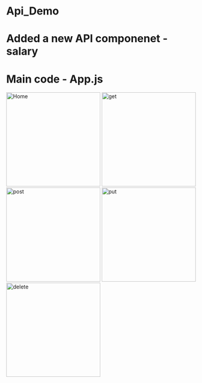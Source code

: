 # Api_Demo
# Added a new API componenet - salary
# Main code - App.js
<img width="250" alt="Home" src="https://github.com/Abinaya-0702/Api_Demo/assets/100523412/911a3ec3-7e51-43b6-b099-6be7cda67eaf">
<img width="250" alt="get" src="https://github.com/Abinaya-0702/Api_Demo/assets/100523412/d91cb4cb-c4ac-4eac-bbfa-78dcfec7be09">
<img width="250" alt="post" src="https://github.com/Abinaya-0702/Api_Demo/assets/100523412/ed8ab88f-7580-454a-aa95-86d92d83cb7d">
<img width="250" alt="put" src="https://github.com/Abinaya-0702/Api_Demo/assets/100523412/28eda1a4-a793-43bf-b00b-ddf73ffc3934">
<img width="250" alt="delete" src="https://github.com/Abinaya-0702/Api_Demo/assets/100523412/ed204a88-dd02-4979-b4e2-93a7551e1d7e">




